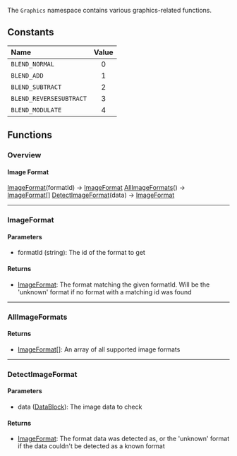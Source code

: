 The `Graphics` namespace contains various graphics-related functions.

## Constants

| Name | Value |
|:-----|:-----:|
`BLEND_NORMAL` | 0
`BLEND_ADD` | 1
`BLEND_SUBTRACT` | 2
`BLEND_REVERSESUBTRACT` | 3
`BLEND_MODULATE` | 4

## Functions

### Overview

#### Image Format

<fdef>[ImageFormat](imageformat)</func>(<arg>formatId</arg>) -> <type>[ImageFormat](../Types/Graphics/ImageFormat.md)</type></fdef>
<fdef>[AllImageFormats](allimageformats)</func>() -> <type>[ImageFormat](../Types/Graphics/ImageFormat.md)\[\]</type></fdef>
<fdef>[DetectImageFormat](detectimageformat)</func>(<arg>data</arg>) -> <type>[ImageFormat](../Types/Graphics/ImageFormat.md)</type></fdef>

---
### ImageFormat

#### Parameters

* <arg>formatId</arg> (<type>string</type>): The id of the format to get

#### Returns

* <type>[ImageFormat](../Types/Graphics/ImageFormat.md)</type>: The format matching the given <arg>formatId</arg>. Will be the 'unknown' format if no format with a matching id was found

---
### AllImageFormats

#### Returns

* <type>[ImageFormat](../Types/Graphics/ImageFormat.md)\[\]</type>: An array of all supported image formats

---
### DetectImageFormat

#### Parameters

* <arg>data</arg> (<type>[DataBlock](../Types/DataBlock.md)</type>): The image data to check

#### Returns

* <type>[ImageFormat](../Types/Graphics/ImageFormat.md)</type>: The format <arg>data</arg> was detected as, or the 'unknown' format if the data couldn't be detected as a known format
